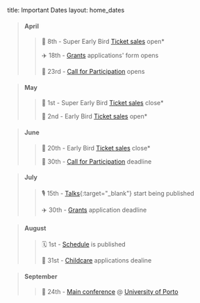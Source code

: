 title: Important Dates
layout: home_dates


> #### April
>
> > 🎫 8th - Super Early Bird [Ticket sales](/tickets/) open*
> >
> > ✈️ 18th - [Grants](/information/grants/) applications' form opens
> >
> > 🎤 23rd - [Call for Participation](/talks/cfp/) opens

<span></span>

> #### May
>
> > 🎫 1st - Super Early Bird [Ticket sales](/tickets/) close*
> > 
> > 🎫 2nd - Early Bird [Ticket sales](/tickets/) open*


<span></span>

> #### June
>
> > 🎫 20th - Early Bird [Ticket sales](/tickets/) close*
> > 
> > 🎤 30th - [Call for Participation](/talks/cfp/) deadline

<span></span>

> #### July
>
> > 🎙 15th - [Talks](https://twitter.com/pyconpt){:target="_blank"} start being published
> >
> > ✈️ 30th - [Grants](/information/grants/) application deadline

<span></span>

> #### August
>
> > 🗓 1st - [Schedule](/talks/schedule/) is published
> >
> > 👶 31st - [Childcare](/information/hospitality/#childcare) applications dealine

<span></span>

> #### September
>
> > 🎪 24th - [Main conference](/talks/schedule/) @ [University of Porto](/information/venue/)


